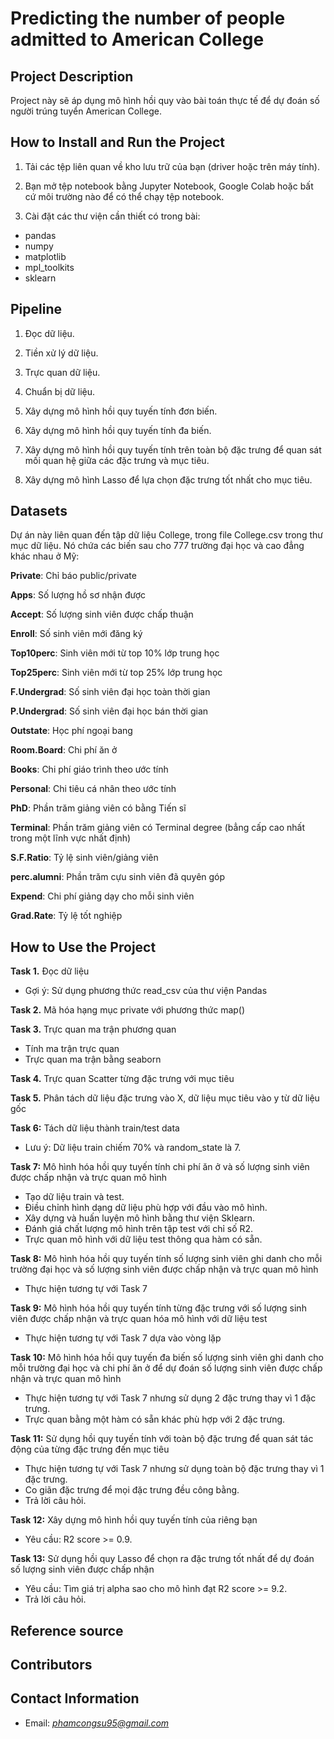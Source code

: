 # Predicting the number of people admitted to American College

## Project Description

Project này sẽ áp dụng mô hình hồi quy vào bài toán thực tế để dự đoán số người trúng tuyển American College.

## How to Install and Run the Project
1. Tải các tệp liên quan về kho lưu trữ của bạn (driver hoặc trên máy tính).

2. Bạn mở tệp notebook bằng Jupyter Notebook, Google Colab hoặc bất cứ môi trường nào để có thể chạy tệp notebook.

3. Cài đặt các thư viện cần thiết có trong bài:
* pandas
* numpy
* matplotlib
* mpl_toolkits
* sklearn

## Pipeline 

1. Đọc dữ liệu.

2. Tiền xử lý dữ liệu.

3. Trực quan dữ liệu.

4. Chuẩn bị dữ liệu.

5. Xây dựng mô hình hồi quy tuyến tính đơn biến.

6. Xây dựng mô hình hồi quy tuyến tính đa biến.

7. Xây dựng mô hình hồi quy tuyến tính trên toàn bộ đặc trưng để quan sát mối quan hệ giữa các đặc trưng và mục tiêu.

8. Xây dựng mô hình Lasso để lựa chọn đặc trưng tốt nhất cho mục tiêu.

## Datasets

Dự án này liên quan đến tập dữ liệu College, trong file College.csv trong thư mục dữ liệu. Nó chứa các biến sau cho 777 trường đại học và cao đẳng khác nhau ở Mỹ:

**Private**: Chỉ báo public/private

**Apps**: Số lượng hồ sơ nhận được

**Accept**: Số lượng sinh viên được chấp thuận

**Enroll**: Số sinh viên mới đăng ký

**Top10perc**: Sinh viên mới từ top 10% lớp trung học

**Top25perc**: Sinh viên mới từ top 25% lớp trung học

**F.Undergrad**: Số sinh viên đại học toàn thời gian

**P.Undergrad**: Số sinh viên đại học bán thời gian

**Outstate**: Học phí ngoại bang

**Room.Board**: Chi phí ăn ở

**Books**: Chi phí giáo trình theo ước tính

**Personal**: Chi tiêu cá nhân theo ước tính

**PhD**: Phần trăm giảng viên có bằng Tiến sĩ

**Terminal**: Phần trăm giảng viên có Terminal degree (bẳng cấp cao nhất trong một lĩnh vực nhất định)

**S.F.Ratio**: Tỷ lệ sinh viên/giảng viên

**perc.alumni**: Phần trăm cựu sinh viên đã quyên góp

**Expend**: Chi phí giảng dạy cho mỗi sinh viên

**Grad.Rate**: Tỷ lệ tốt nghiệp

## How to Use the Project
**Task 1.** Đọc dữ liệu

* Gợi ý: Sử dụng phương thức read_csv của thư viện Pandas

**Task 2.** Mã hóa hạng mục private với phương thức map()

**Task 3.** Trực quan ma trận phương quan

* Tính ma trận trực quan
* Trực quan ma trận bằng seaborn

**Task 4.** Trực quan Scatter từng đặc trưng với mục tiêu

**Task 5.** Phân tách dữ liệu đặc trưng vào X, dữ liệu mục tiêu vào y từ dữ liệu gốc

**Task 6:** Tách dữ liệu thành train/test data

* Lưu ý: Dữ liệu train chiếm 70% và random_state là 7.

**Task 7:** Mô hình hóa hồi quy tuyến tính chi phí ăn ở và số lượng sinh viên được chấp nhận và trực quan mô hình

* Tạo dữ liệu train và test.
* Điều chỉnh hình dạng dữ liệu phù hợp với đầu vào mô hình.
* Xây dựng và huấn luyện mô hình bằng thư viện Sklearn.
* Đánh giá chất lượng mô hình trên tập test với chỉ số R2.
* Trực quan mô hình với dữ liệu test thông qua hàm có sẵn.

**Task 8:** Mô hình hóa hồi quy tuyến tính số lượng sinh viên ghi danh cho mỗi trường đại học và số lượng sinh viên được chấp nhận và trực quan mô hình

* Thực hiện tương tự với Task 7

**Task 9:** Mô hình hóa hồi quy tuyến tính từng đặc trưng với số lượng sinh viên được chấp nhận và trực quan hóa mô hình với dữ liệu test

* Thực hiện tương tự với Task 7 dựa vào vòng lặp

**Task 10:** Mô hình hóa hồi quy tuyến đa biến số lượng sinh viên ghi danh cho mỗi trường đại học và chi phí ăn ở để dự đoán số lượng sinh viên được chấp nhận và trực quan mô hình

* Thực hiện tương tự với Task 7 nhưng sử dụng 2 đặc trưng thay vì 1 đặc trưng.
* Trực quan bằng một hàm có sẵn khác phù hợp với 2 đặc trưng.

**Task 11:** Sử dụng hồi quy tuyến tính với toàn bộ đặc trưng để quan sát tác động của từng đặc trưng đến mục tiêu

* Thực hiện tương tự với Task 7 nhưng sử dụng toàn bộ đặc trưng thay vì 1 đặc trưng.
* Co giãn đặc trưng để mọi đặc trưng đều công bằng.
* Trả lời câu hỏi.

**Task 12:** Xây dựng mô hình hồi quy tuyến tính của riêng bạn

* Yêu cầu: R2 score >= 0.9.

**Task 13:** Sử dụng hồi quy Lasso để chọn ra đặc trưng tốt nhất để dự đoán số lượng sinh viên được chấp nhận

* Yêu cầu: Tìm giá trị alpha sao cho mô hình đạt R2 score >= 9.2.
* Trả lời câu hỏi.

## Reference source

## Contributors

## Contact Information
* Email: *phamcongsu95@gmail.com*

